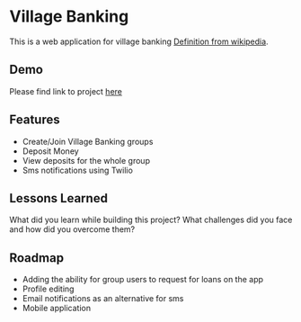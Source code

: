 # Village Banking

This is a web application for village banking [Definition from wikipedia](https://en.wikipedia.org/wiki/Village_banking). 

## Demo

Please find link to project [here](https://village-banking.vercel.app)

## Features

- Create/Join Village Banking groups
- Deposit Money
- View deposits for the whole group
- Sms notifications using Twilio


## Lessons Learned

What did you learn while building this project? What challenges did you face and how did you overcome them?


## Roadmap

- Adding the ability for group users to request for loans on the app
- Profile editing
- Email notifications as an alternative for sms
- Mobile application


